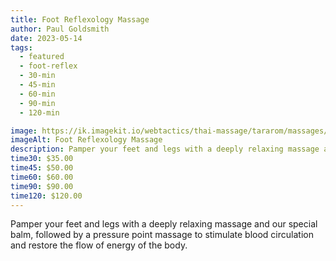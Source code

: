 ```yaml
---
title: Foot Reflexology Massage
author: Paul Goldsmith
date: 2023-05-14
tags: 
  - featured
  - foot-reflex
  - 30-min
  - 45-min
  - 60-min
  - 90-min
  - 120-min

image: https://ik.imagekit.io/webtactics/thai-massage/tararom/massages/Wat-Pho-Traditional-Thai-Foot-Reflexology_YkQqntLOw.jpg
imageAlt: Foot Reflexology Massage
description: Pamper your feet and legs with a deeply relaxing massage and our special balm, followed by a pressure point massage to stimulate blood circulation and restore the flow of energy of the body.
time30: $35.00
time45: $50.00
time60: $60.00
time90: $90.00
time120: $120.00
---
```


Pamper your feet and legs with a deeply relaxing massage and our special balm, followed by a pressure point massage to stimulate blood circulation and restore the flow of energy of the body. 